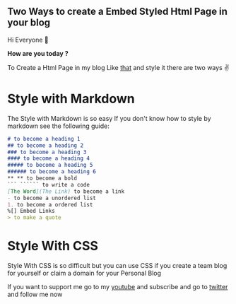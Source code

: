 ## Two Ways to create a Embed Styled Html Page in your blog

Hi Everyone 👋

**How are you today ?**

To Create a Html Page in my blog Like [that](https://programming-school.hashnode.dev/about) and style it there are two ways ✌

# Style with Markdown
The Style with Markdown is so easy
If you don't know how to style by markdown see the following guide:
```md
# to become a heading 1
## to become a heading 2
### to become a heading 3
#### to become a heading 4
##### to become a heading 5 
###### to become a heading 6
** ** to become a bold
``` `````` to write a code
[The Word](The Link) to become a link
- to become a unordered list
1. to become a ordered list
%[] Embed Links 
> to make a quote

```

# Style With CSS
Style With CSS is so difficult but you can use CSS if you create a team blog for yourself or claim a domain for your Personal Blog

If you want to support me go to my [youtube](https://www.youtube.com/channel/UC1YTVmV31RZV2oie1kKpJkw) and subscribe and go to [twitter](https://twitter.com/Programing_Pro) and follow me now